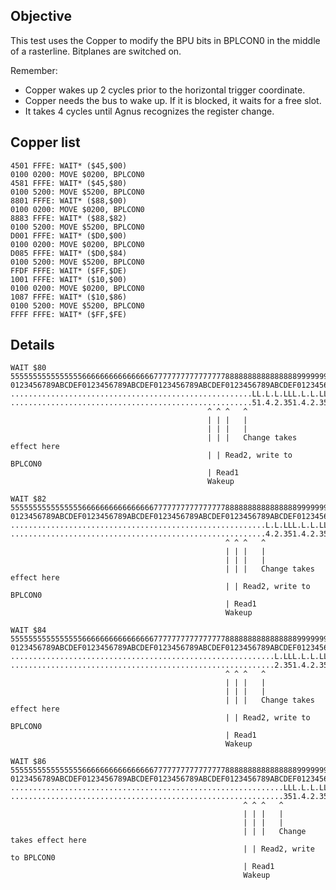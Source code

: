 ## Objective

This test uses the Copper to modify the BPU bits in BPLCON0 in the middle of a rasterline. Bitplanes are switched on. 

Remember:
- Copper wakes up 2 cycles prior to the horizontal trigger coordinate.
- Copper needs the bus to wake up. If it is blocked, it waits for a free slot.
- It takes 4 cycles until Agnus recognizes the register change. 

## Copper list

    4501 FFFE: WAIT* ($45,$00)
    0100 0200: MOVE $0200, BPLCON0
    4581 FFFE: WAIT* ($45,$80)
    0100 5200: MOVE $5200, BPLCON0
    8801 FFFE: WAIT* ($88,$00)
    0100 0200: MOVE $0200, BPLCON0
    8883 FFFE: WAIT* ($88,$82)
    0100 5200: MOVE $5200, BPLCON0
    D001 FFFE: WAIT* ($D0,$00)
    0100 0200: MOVE $0200, BPLCON0
    D085 FFFE: WAIT* ($D0,$84)
    0100 5200: MOVE $5200, BPLCON0
    FFDF FFFE: WAIT* ($FF,$DE)
    1001 FFFE: WAIT* ($10,$00)
    0100 0200: MOVE $0200, BPLCON0
    1087 FFFE: WAIT* ($10,$86)
    0100 5200: MOVE $5200, BPLCON0
    FFFF FFFE: WAIT* ($FF,$FE)


## Details

    WAIT $80
    55555555555555556666666666666666777777777777777788888888888888889999999999999999
    0123456789ABCDEF0123456789ABCDEF0123456789ABCDEF0123456789ABCDEF0123456789ABCDEF
    ......................................................LL.L.L.LLL.L.L.LLL.L.L.LLL
    ......................................................51.4.2.351.4.2.351.4.2.351
                                                ^ ^ ^   ^   
                                                | | |   |   
                                                | | |   |   
                                                | | |   Change takes effect here
                                                | | Read2, write to BPLCON0
                                                | Read1
                                                Wakeup

    WAIT $82
    55555555555555556666666666666666777777777777777788888888888888889999999999999999
    0123456789ABCDEF0123456789ABCDEF0123456789ABCDEF0123456789ABCDEF0123456789ABCDEF
    .........................................................L.L.LLL.L.L.LLL.L.L.LLL
    .........................................................4.2.351.4.2.351.4.2.351
                                                    ^ ^ ^   ^   
                                                    | | |   |   
                                                    | | |   |   
                                                    | | |   Change takes effect here
                                                    | | Read2, write to BPLCON0
                                                    | Read1
                                                    Wakeup

    WAIT $84
    55555555555555556666666666666666777777777777777788888888888888889999999999999999
    0123456789ABCDEF0123456789ABCDEF0123456789ABCDEF0123456789ABCDEF0123456789ABCDEF
    ...........................................................L.LLL.L.L.LLL.L.L.LLL
    ...........................................................2.351.4.2.351.4.2.351
                                                    ^ ^ ^   ^   
                                                    | | |   |   
                                                    | | |   |   
                                                    | | |   Change takes effect here
                                                    | | Read2, write to BPLCON0
                                                    | Read1
                                                    Wakeup

    WAIT $86
    55555555555555556666666666666666777777777777777788888888888888889999999999999999
    0123456789ABCDEF0123456789ABCDEF0123456789ABCDEF0123456789ABCDEF0123456789ABCDEF
    .............................................................LLL.L.L.LLL.L.L.LLL
    .............................................................351.4.2.351.4.2.351
                                                        ^ ^ ^   ^   
                                                        | | |   |   
                                                        | | |   |   
                                                        | | |   Change takes effect here
                                                        | | Read2, write to BPLCON0
                                                        | Read1
                                                        Wakeup